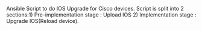 Ansible Script to do IOS Upgrade for Cisco devices.
Script is split into 2 sections:1) Pre-implementation stage : Upload IOS 2) Implementation stage : Upgrade IOS(Reload device).


